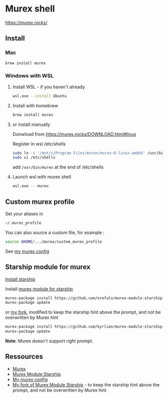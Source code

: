# Murex shell

https://murex.rocks/

## Install 

### Mac

```sh
brew install murex
```

### Windows with WSL

1. Install WSL - if you haven't already

	```sh
	wsl.exe --install Ubuntu
	```

2. Install with homebrew
 
    ```sh
    brew install murex
    ```

3. or install manually 
   
    Donwload from https://murex.rocks/DOWNLOAD.html#linux
 
    Register in wsl /etc/shells 

    ```sh
    sudo ln -s '/mnt/c/Program Files/murex/murex-6-linux-amd64' /usr/bin/murex
    sudo vi /etc/shells
    ```
    add `/usr/bin/murex` at the end of /etc/shells

4. Launch wsl with murex shell
   
    ```sh
	wsl.exe -- murex
    ```


## Custom murex profile

Set your aliases in 

```sh
~/.murex_profile
```

You can also source a custom file, for example :

```sh
source $HOME/.../murex/custom_murex_profile
```

See [my murex config](../assets/murex/custom_murex_profile)

## Starship module for murex

[Install starship](./starship.md#install)

Install [murex module for starship](https://github.com/orefalo/murex-module-starship)

```sh
murex-package install https://github.com/orefalo/murex-module-starship.git
murex-package update
```

or [my fork](https://github.com/kyrlian/murex-module-starship), modified to keep the starship hint above the prompt, and not be overwritten by Murex hint


```sh
murex-package install https://github.com/kyrlian/murex-module-starship.git
murex-package update
```

**Note**: Murex doesn't support right prompt.

## Ressources

- [Murex](https://murex.rocks)
- [Murex Module Starship](https://github.com/orefalo/murex-module-starship)
- [My murex config](../assets/murex/custom_murex_profile)
- [My fork of Murex Module Starship](https://github.com/kyrlian/murex-module-starship) - to keep the starship hint above the prompt, and not be overwritten by Murex hint
